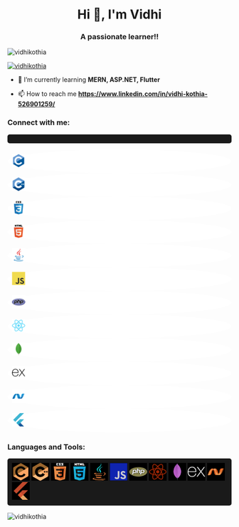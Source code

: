 <h1 align="center">Hi 👋, I'm Vidhi</h1>
<h3 align="center">A passionate learner!!</h3>

<p align="left"> <img src="https://komarev.com/ghpvc/?username=vidhikothia&label=Profile%20views&color=0e75b6&style=flat" alt="vidhikothia" /> </p>

<p align="left"> <a href="https://twitter.com/vidhikothia" target="blank"><img src="https://img.shields.io/twitter/follow/vidhikothia?logo=twitter&style=for-the-badge" alt="vidhikothia" /></a> </p>

- 🌱 I’m currently learning **MERN, ASP.NET, Flutter**

- 📫 How to reach me **https://www.linkedin.com/in/vidhi-kothia-526901259/**

<h3 align="left">Connect with me:</h3>
<p align="left" style="background-color: #1a1a1a; padding: 10px; border-radius: 5px; display: flex; gap: 10px;">
    <a href="https://www.cprogramming.com/" target="_blank" rel="noreferrer"> 
        <div style="background: #ffffff; border-radius: 50%; padding: 10px;">
            <img src="https://raw.githubusercontent.com/devicons/devicon/master/icons/c/c-original.svg" alt="c" width="30" height="30" />
        </div>
    </a>
    <a href="https://www.w3schools.com/cpp/" target="_blank" rel="noreferrer"> 
        <div style="background: #ffffff; border-radius: 50%; padding: 10px;">
            <img src="https://raw.githubusercontent.com/devicons/devicon/master/icons/cplusplus/cplusplus-original.svg" alt="cplusplus" width="30" height="30" />
        </div>
    </a>
    <a href="https://www.w3schools.com/css/" target="_blank" rel="noreferrer"> 
        <div style="background: #ffffff; border-radius: 50%; padding: 10px;">
            <img src="https://raw.githubusercontent.com/devicons/devicon/master/icons/css3/css3-original-wordmark.svg" alt="css3" width="30" height="30" />
        </div>
    </a>
    <a href="https://www.w3.org/html/" target="_blank" rel="noreferrer"> 
        <div style="background: #ffffff; border-radius: 50%; padding: 10px;">
            <img src="https://raw.githubusercontent.com/devicons/devicon/master/icons/html5/html5-original-wordmark.svg" alt="html5" width="30" height="30" />
        </div>
    </a>
    <a href="https://www.java.com/" target="_blank" rel="noreferrer"> 
        <div style="background: #ffffff; border-radius: 50%; padding: 10px;">
            <img src="https://raw.githubusercontent.com/devicons/devicon/master/icons/java/java-original.svg" alt="java" width="30" height="30" />
        </div>
    </a>
    <a href="https://developer.mozilla.org/en-US/docs/Web/JavaScript" target="_blank" rel="noreferrer"> 
        <div style="background: #ffffff; border-radius: 50%; padding: 10px;">
            <img src="https://raw.githubusercontent.com/devicons/devicon/master/icons/javascript/javascript-original.svg" alt="javascript" width="30" height="30" />
        </div>
    </a>
    <a href="https://www.php.net" target="_blank" rel="noreferrer"> 
        <div style="background: #ffffff; border-radius: 50%; padding: 10px;">
            <img src="https://raw.githubusercontent.com/devicons/devicon/master/icons/php/php-original.svg" alt="php" width="30" height="30" />
        </div>
    </a>
    <a href="https://reactjs.org/" target="_blank" rel="noreferrer"> 
        <div style="background: #ffffff; border-radius: 50%; padding: 10px;">
            <img src="https://raw.githubusercontent.com/devicons/devicon/master/icons/react/react-original.svg" alt="react" width="30" height="30" />
        </div>
    </a>
    <a href="https://www.mongodb.com/" target="_blank" rel="noreferrer"> 
        <div style="background: #ffffff; border-radius: 50%; padding: 10px;">
            <img src="https://raw.githubusercontent.com/devicons/devicon/master/icons/mongodb/mongodb-original.svg" alt="mongodb" width="30" height="30" />
        </div>
    </a>
    <a href="https://expressjs.com/" target="_blank" rel="noreferrer"> 
        <div style="background: #ffffff; border-radius: 50%; padding: 10px;">
            <img src="https://raw.githubusercontent.com/devicons/devicon/master/icons/express/express-original.svg" alt="express" width="30" height="30" />
        </div>
    </a>
    <a href="https://dotnet.microsoft.com/" target="_blank" rel="noreferrer"> 
        <div style="background: #ffffff; border-radius: 50%; padding: 10px;">
            <img src="https://raw.githubusercontent.com/devicons/devicon/master/icons/dot-net/dot-net-original.svg" alt="asp.net" width="30" height="30" />
        </div>
    </a>
    <a href="https://flutter.dev/" target="_blank" rel="noreferrer"> 
        <div style="background: #ffffff; border-radius: 50%; padding: 10px;">
            <img src="https://raw.githubusercontent.com/devicons/devicon/master/icons/flutter/flutter-original.svg" alt="flutter" width="30" height="30" />
        </div>
    </a>
</p>


<h3 align="left">Languages and Tools:</h3>
<p align="left" style="background-color: #1a1a1a; padding: 10px; border-radius: 5px;">
    <a href="https://www.cprogramming.com/" target="_blank" rel="noreferrer"> 
        <img src="https://raw.githubusercontent.com/devicons/devicon/master/icons/c/c-original.svg" alt="c" width="40" height="40" style="filter: invert(100%);"/> 
    </a>
    <a href="https://www.w3schools.com/cpp/" target="_blank" rel="noreferrer"> 
        <img src="https://raw.githubusercontent.com/devicons/devicon/master/icons/cplusplus/cplusplus-original.svg" alt="cplusplus" width="40" height="40" style="filter: invert(100%);"/> 
    </a>
    <a href="https://www.w3schools.com/css/" target="_blank" rel="noreferrer"> 
        <img src="https://raw.githubusercontent.com/devicons/devicon/master/icons/css3/css3-original-wordmark.svg" alt="css3" width="40" height="40" style="filter: invert(100%);"/> 
    </a>
    <a href="https://www.w3.org/html/" target="_blank" rel="noreferrer"> 
        <img src="https://raw.githubusercontent.com/devicons/devicon/master/icons/html5/html5-original-wordmark.svg" alt="html5" width="40" height="40" style="filter: invert(100%);"/> 
    </a>
    <a href="https://www.java.com/" target="_blank" rel="noreferrer"> 
        <img src="https://raw.githubusercontent.com/devicons/devicon/master/icons/java/java-original.svg" alt="java" width="40" height="40" style="filter: invert(100%);"/> 
    </a>
    <a href="https://developer.mozilla.org/en-US/docs/Web/JavaScript" target="_blank" rel="noreferrer"> 
        <img src="https://raw.githubusercontent.com/devicons/devicon/master/icons/javascript/javascript-original.svg" alt="javascript" width="40" height="40" style="filter: invert(100%);"/> 
    </a>
    <a href="https://www.php.net" target="_blank" rel="noreferrer"> 
        <img src="https://raw.githubusercontent.com/devicons/devicon/master/icons/php/php-original.svg" alt="php" width="40" height="40" style="filter: invert(100%);"/> 
    </a>
    <a href="https://reactjs.org/" target="_blank" rel="noreferrer"> 
        <img src="https://raw.githubusercontent.com/devicons/devicon/master/icons/react/react-original.svg" alt="react" width="40" height="40" style="filter: invert(100%);"/> 
    </a>
    <a href="https://www.mongodb.com/" target="_blank" rel="noreferrer"> 
        <img src="https://raw.githubusercontent.com/devicons/devicon/master/icons/mongodb/mongodb-original.svg" alt="mongodb" width="40" height="40" style="filter: invert(100%);"/> 
    </a>
    <a href="https://expressjs.com/" target="_blank" rel="noreferrer"> 
        <img src="https://raw.githubusercontent.com/devicons/devicon/master/icons/express/express-original.svg" alt="express" width="40" height="40" style="filter: invert(100%);"/> 
    </a>
    <a href="https://dotnet.microsoft.com/" target="_blank" rel="noreferrer"> 
        <img src="https://raw.githubusercontent.com/devicons/devicon/master/icons/dot-net/dot-net-original.svg" alt="asp.net" width="40" height="40" style="filter: invert(100%);"/> 
    </a>
    <a href="https://flutter.dev/" target="_blank" rel="noreferrer"> 
        <img src="https://raw.githubusercontent.com/devicons/devicon/master/icons/flutter/flutter-original.svg" alt="flutter" width="40" height="40" style="filter: invert(100%);"/> 
    </a>
</p>



<p><img align="center" src="https://github-readme-stats.vercel.app/api/top-langs?username=vidhikothia&show_icons=true&locale=en&layout=compact" alt="vidhikothia" /></p>
